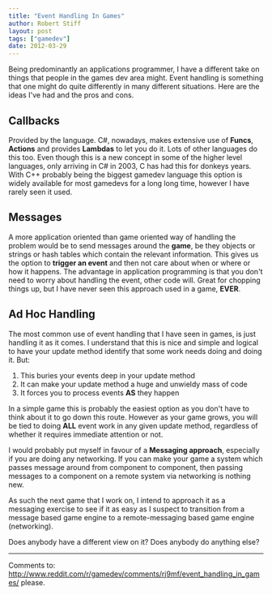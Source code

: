 ```yaml
---
title: "Event Handling In Games"
author: Robert Stiff
layout: post
tags: ["gamedev"]
date: 2012-03-29
---
```


Being predominantly an applications programmer, I have a different take on things that people in the games dev area might. Event handling is something that one might do quite differently in many different situations. Here are the ideas I've had and the pros and cons.

<!--more-->

## Callbacks
Provided by the language. C#, nowadays, makes extensive use of **Funcs**, **Actions** and provides **Lambdas** to let you do it. Lots of other languages do this too. Even though this is a new concept in some of the higher level languages, only arriving in C# in 2003, C has had this for donkeys years. With C++ probably being the biggest gamedev language this option is widely available for most gamedevs for a long long time, however I have rarely seen it used.

## Messages
A more application oriented than game oriented way of handling the problem would be to send messages around the **game**, be they objects or strings or hash tables which contain the relevant information. This gives us the option to **trigger an event** and then not care about when or where or how it happens. The advantage in application programming is that you don't need to worry about handling the event, other code will. Great for chopping things up, but I have never seen this approach used in a game, **EVER**.

## Ad Hoc Handling
The most common use of event handling that I have seen in games, is just handling it as it comes. I understand that this is nice and simple and logical to have your update method identify that some work needs doing and doing it. But:

1. This buries your events deep in your update method 
2. It can make your update method a huge and unwieldy mass of code 
3. It forces you to process events **AS** they happen

In a simple game this is probably the easiest option as you don't have to think about it to go down this route. However as your game grows, you will be tied to doing **ALL** event work in any given update method, regardless of whether it requires immediate attention or not.

I would probably put myself in favour of a **Messaging approach**, especially if you are doing any networking. If you can make your game a system which passes message around from component to component, then passing messages to a component on a remote system via networking is nothing new.

As such the next game that I work on, I intend to approach it as a messaging exercise to see if it as easy as I suspect to transition from a message based game engine to a remote-messaging based game engine (networking).

Does anybody have a different view on it? Does anybody do anything else?

---

Comments to: http://www.reddit.com/r/gamedev/comments/rj9mf/event_handling_in_games/ please.